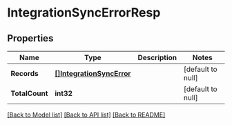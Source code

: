 # IntegrationSyncErrorResp

## Properties
Name | Type | Description | Notes
------------ | ------------- | ------------- | -------------
**Records** | [**[]IntegrationSyncError**](IntegrationSyncError.md) |  | [default to null]
**TotalCount** | **int32** |  | [default to null]

[[Back to Model list]](../README.md#documentation-for-models) [[Back to API list]](../README.md#documentation-for-api-endpoints) [[Back to README]](../README.md)


